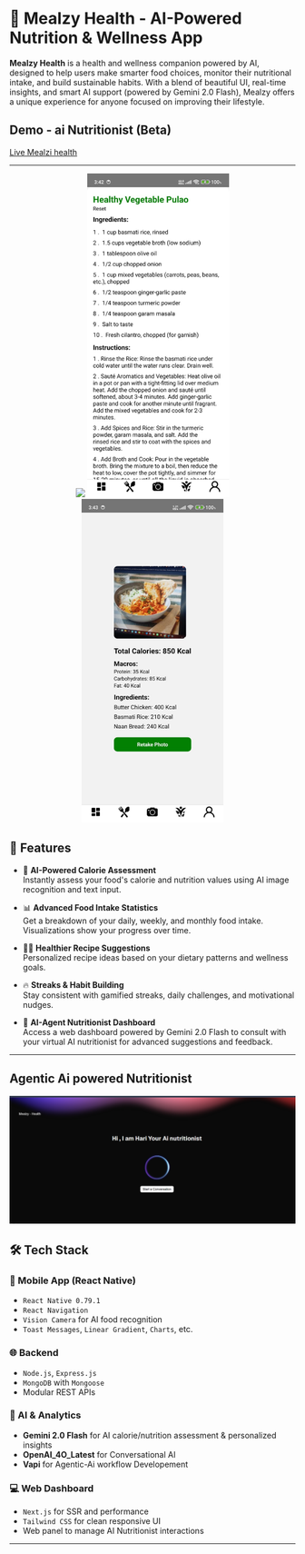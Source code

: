 # 🥗 Mealzy Health - AI-Powered Nutrition & Wellness App

**Mealzy Health** is a health and wellness companion powered by AI, designed to help users make smarter food choices, monitor their nutritional intake, and build sustainable habits. With a blend of beautiful UI, real-time insights, and smart AI support (powered by Gemini 2.0 Flash), Mealzy offers a unique experience for anyone focused on improving their lifestyle.

## Demo - ai Nutritionist (Beta)

[Live Mealzi health](https://mealzy-health-80w4v1u0r-nandhakrishnanps-projects.vercel.app/)


---

<div  align="center" >
  <img src="./ScreenShots/demo.gif"  width="250" >
  <img src="./ScreenShots/receipe.jpg"  width="250" >
  <img src="./ScreenShots/Calories.jpg"  width="250" >
</div>



## 🚀 Features

- 🧠 **AI-Powered Calorie Assessment**  
  Instantly assess your food's calorie and nutrition values using AI image recognition and text input.

- 📊 **Advanced Food Intake Statistics**  
  Get a breakdown of your daily, weekly, and monthly food intake. Visualizations show your progress over time.

- 🧑‍🍳 **Healthier Recipe Suggestions**  
  Personalized recipe ideas based on your dietary patterns and wellness goals.

- 🔥 **Streaks & Habit Building**  
  Stay consistent with gamified streaks, daily challenges, and motivational nudges.

- 🧬 **AI-Agent Nutritionist Dashboard**  
  Access a web dashboard powered by Gemini 2.0 Flash to consult with your virtual AI nutritionist for advanced suggestions and feedback.

---

## Agentic Ai powered Nutritionist

<img  src="./ScreenShots/aiAgent.png" />






## 🛠 Tech Stack

### 📱 Mobile App (React Native)
- `React Native 0.79.1`
- `React Navigation`
- `Vision Camera` for AI food recognition
- `Toast Messages`, `Linear Gradient`, `Charts`, etc.

### 🌐 Backend
- `Node.js`, `Express.js`
- `MongoDB` with `Mongoose`
-  Modular REST APIs

### 🧠 AI & Analytics
- **Gemini 2.0 Flash** for AI calorie/nutrition assessment & personalized insights
-  **OpenAI_4O_Latest** for Conversational AI
- **Vapi** for Agentic-Ai workflow Developement

### 💻 Web Dashboard
- `Next.js` for SSR and performance
- `Tailwind CSS` for clean responsive UI
- Web panel to manage AI Nutritionist interactions

---